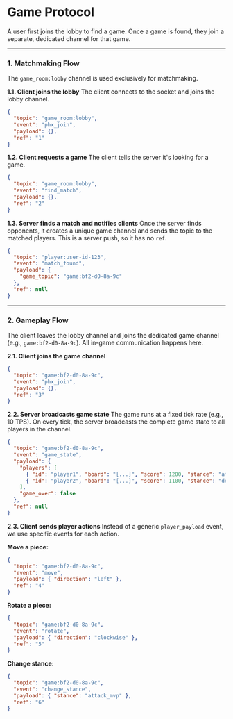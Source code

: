 # Game Protocol

A user first joins the lobby to find a game. Once a game is found, they join a separate, dedicated channel for that game.

---

### 1. Matchmaking Flow

The `game_room:lobby` channel is used exclusively for matchmaking.

**1.1. Client joins the lobby**
The client connects to the socket and joins the lobby channel.

```json
{
  "topic": "game_room:lobby",
  "event": "phx_join",
  "payload": {},
  "ref": "1"
}
```

**1.2. Client requests a game**
The client tells the server it's looking for a game.

```json
{
  "topic": "game_room:lobby",
  "event": "find_match",
  "payload": {},
  "ref": "2"
}
```

**1.3. Server finds a match and notifies clients**
Once the server finds opponents, it creates a unique game channel and sends the topic to the matched players. This is a server push, so it has no `ref`.

```json
{
  "topic": "player:user-id-123",
  "event": "match_found",
  "payload": {
    "game_topic": "game:bf2-d0-8a-9c"
  },
  "ref": null
}
```

---

### 2. Gameplay Flow

The client leaves the lobby channel and joins the dedicated game channel (e.g., `game:bf2-d0-8a-9c`). All in-game communication happens here.

**2.1. Client joins the game channel**

```json
{
  "topic": "game:bf2-d0-8a-9c",
  "event": "phx_join",
  "payload": {},
  "ref": "3"
}
```

**2.2. Server broadcasts game state**
The game runs at a fixed tick rate (e.g., 10 TPS). On every tick, the server broadcasts the complete game state to all players in the channel.

```json
{
  "topic": "game:bf2-d0-8a-9c",
  "event": "game_state",
  "payload": {
    "players": [
      { "id": "player1", "board": "[...]", "score": 1200, "stance": "attack" },
      { "id": "player2", "board": "[...]", "score": 1100, "stance": "defense" }
    ],
    "game_over": false
  },
  "ref": null
}
```

**2.3. Client sends player actions**
Instead of a generic `player_payload` event, we use specific events for each action.

**Move a piece:**
```json
{
  "topic": "game:bf2-d0-8a-9c",
  "event": "move",
  "payload": { "direction": "left" },
  "ref": "4"
}
```

**Rotate a piece:**
```json
{
  "topic": "game:bf2-d0-8a-9c",
  "event": "rotate",
  "payload": { "direction": "clockwise" },
  "ref": "5"
}
```

**Change stance:**
```json
{
  "topic": "game:bf2-d0-8a-9c",
  "event": "change_stance",
  "payload": { "stance": "attack_mvp" },
  "ref": "6"
}
```
